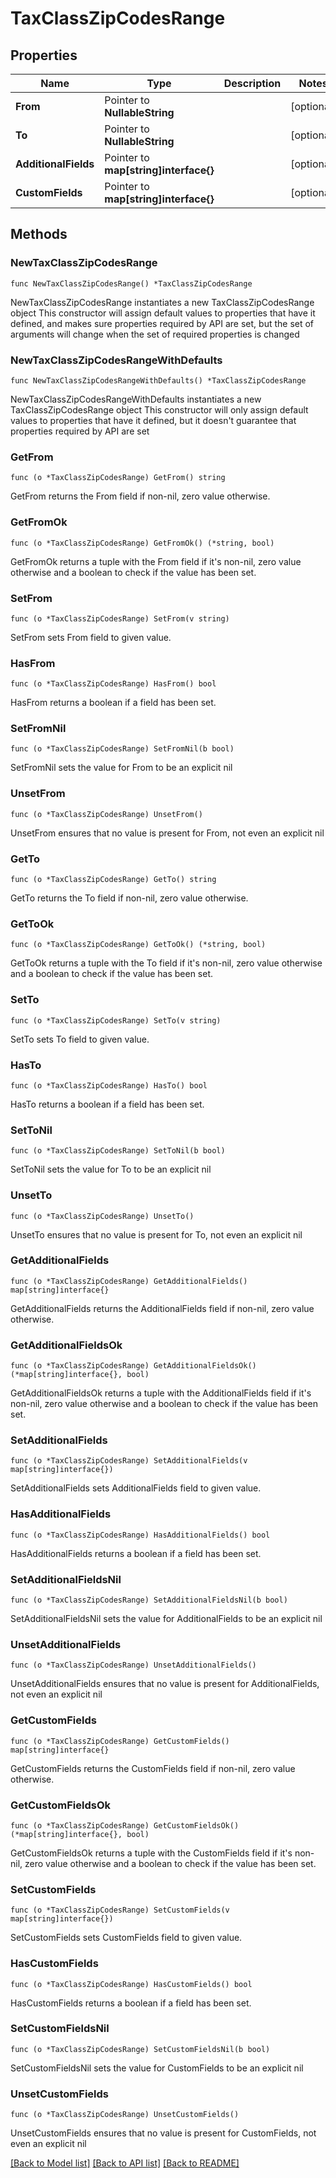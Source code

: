 # TaxClassZipCodesRange

## Properties

Name | Type | Description | Notes
------------ | ------------- | ------------- | -------------
**From** | Pointer to **NullableString** |  | [optional] 
**To** | Pointer to **NullableString** |  | [optional] 
**AdditionalFields** | Pointer to **map[string]interface{}** |  | [optional] 
**CustomFields** | Pointer to **map[string]interface{}** |  | [optional] 

## Methods

### NewTaxClassZipCodesRange

`func NewTaxClassZipCodesRange() *TaxClassZipCodesRange`

NewTaxClassZipCodesRange instantiates a new TaxClassZipCodesRange object
This constructor will assign default values to properties that have it defined,
and makes sure properties required by API are set, but the set of arguments
will change when the set of required properties is changed

### NewTaxClassZipCodesRangeWithDefaults

`func NewTaxClassZipCodesRangeWithDefaults() *TaxClassZipCodesRange`

NewTaxClassZipCodesRangeWithDefaults instantiates a new TaxClassZipCodesRange object
This constructor will only assign default values to properties that have it defined,
but it doesn't guarantee that properties required by API are set

### GetFrom

`func (o *TaxClassZipCodesRange) GetFrom() string`

GetFrom returns the From field if non-nil, zero value otherwise.

### GetFromOk

`func (o *TaxClassZipCodesRange) GetFromOk() (*string, bool)`

GetFromOk returns a tuple with the From field if it's non-nil, zero value otherwise
and a boolean to check if the value has been set.

### SetFrom

`func (o *TaxClassZipCodesRange) SetFrom(v string)`

SetFrom sets From field to given value.

### HasFrom

`func (o *TaxClassZipCodesRange) HasFrom() bool`

HasFrom returns a boolean if a field has been set.

### SetFromNil

`func (o *TaxClassZipCodesRange) SetFromNil(b bool)`

 SetFromNil sets the value for From to be an explicit nil

### UnsetFrom
`func (o *TaxClassZipCodesRange) UnsetFrom()`

UnsetFrom ensures that no value is present for From, not even an explicit nil
### GetTo

`func (o *TaxClassZipCodesRange) GetTo() string`

GetTo returns the To field if non-nil, zero value otherwise.

### GetToOk

`func (o *TaxClassZipCodesRange) GetToOk() (*string, bool)`

GetToOk returns a tuple with the To field if it's non-nil, zero value otherwise
and a boolean to check if the value has been set.

### SetTo

`func (o *TaxClassZipCodesRange) SetTo(v string)`

SetTo sets To field to given value.

### HasTo

`func (o *TaxClassZipCodesRange) HasTo() bool`

HasTo returns a boolean if a field has been set.

### SetToNil

`func (o *TaxClassZipCodesRange) SetToNil(b bool)`

 SetToNil sets the value for To to be an explicit nil

### UnsetTo
`func (o *TaxClassZipCodesRange) UnsetTo()`

UnsetTo ensures that no value is present for To, not even an explicit nil
### GetAdditionalFields

`func (o *TaxClassZipCodesRange) GetAdditionalFields() map[string]interface{}`

GetAdditionalFields returns the AdditionalFields field if non-nil, zero value otherwise.

### GetAdditionalFieldsOk

`func (o *TaxClassZipCodesRange) GetAdditionalFieldsOk() (*map[string]interface{}, bool)`

GetAdditionalFieldsOk returns a tuple with the AdditionalFields field if it's non-nil, zero value otherwise
and a boolean to check if the value has been set.

### SetAdditionalFields

`func (o *TaxClassZipCodesRange) SetAdditionalFields(v map[string]interface{})`

SetAdditionalFields sets AdditionalFields field to given value.

### HasAdditionalFields

`func (o *TaxClassZipCodesRange) HasAdditionalFields() bool`

HasAdditionalFields returns a boolean if a field has been set.

### SetAdditionalFieldsNil

`func (o *TaxClassZipCodesRange) SetAdditionalFieldsNil(b bool)`

 SetAdditionalFieldsNil sets the value for AdditionalFields to be an explicit nil

### UnsetAdditionalFields
`func (o *TaxClassZipCodesRange) UnsetAdditionalFields()`

UnsetAdditionalFields ensures that no value is present for AdditionalFields, not even an explicit nil
### GetCustomFields

`func (o *TaxClassZipCodesRange) GetCustomFields() map[string]interface{}`

GetCustomFields returns the CustomFields field if non-nil, zero value otherwise.

### GetCustomFieldsOk

`func (o *TaxClassZipCodesRange) GetCustomFieldsOk() (*map[string]interface{}, bool)`

GetCustomFieldsOk returns a tuple with the CustomFields field if it's non-nil, zero value otherwise
and a boolean to check if the value has been set.

### SetCustomFields

`func (o *TaxClassZipCodesRange) SetCustomFields(v map[string]interface{})`

SetCustomFields sets CustomFields field to given value.

### HasCustomFields

`func (o *TaxClassZipCodesRange) HasCustomFields() bool`

HasCustomFields returns a boolean if a field has been set.

### SetCustomFieldsNil

`func (o *TaxClassZipCodesRange) SetCustomFieldsNil(b bool)`

 SetCustomFieldsNil sets the value for CustomFields to be an explicit nil

### UnsetCustomFields
`func (o *TaxClassZipCodesRange) UnsetCustomFields()`

UnsetCustomFields ensures that no value is present for CustomFields, not even an explicit nil

[[Back to Model list]](../README.md#documentation-for-models) [[Back to API list]](../README.md#documentation-for-api-endpoints) [[Back to README]](../README.md)


